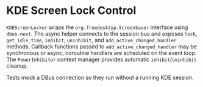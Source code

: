 # KDE Screen Lock Control

`KDEScreenLocker` wraps the `org.freedesktop.ScreenSaver` interface using
`dbus-next`. The async helper connects to the session bus and exposes
`lock`, `get_idle_time`, `inhibit`, `uninhibit`, and
`add_active_changed_handler` methods. Callback functions passed to
`add_active_changed_handler` may be synchronous or async; coroutine
handlers are scheduled on the event loop. The `PowerInhibitor` context
manager provides automatic `inhibit`/`uninhibit` cleanup.

Tests mock a DBus connection so they run without a running KDE session.
